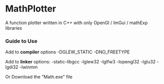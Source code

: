 # MathPlotter
A function plotter written in C++ with only OpenGl / ImGui / mathExp libraries

### Guide to Use
Add to **compiler** options
-DGLEW_STATIC -DNO_FREETYPE

Add to **linker** options:
-static-libgcc -lglew32 -lglfw3 -lopengl32 -lglu32 -lgdi32 -lwinmm

Or Download the "Math.exe" file
